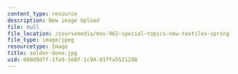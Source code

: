 ```yaml
---
content_type: resource
description: New image Upload
file: null
file_location: /coursemedia/mas-962-special-topics-new-textiles-spring-2010/008d9dff1fa93e8f1c9481ffa5521288_solder-done.jpg
file_type: image/jpeg
resourcetype: Image
title: solder-done.jpg
uid: 008d9dff-1fa9-3e8f-1c94-81ffa5521288
---
```

